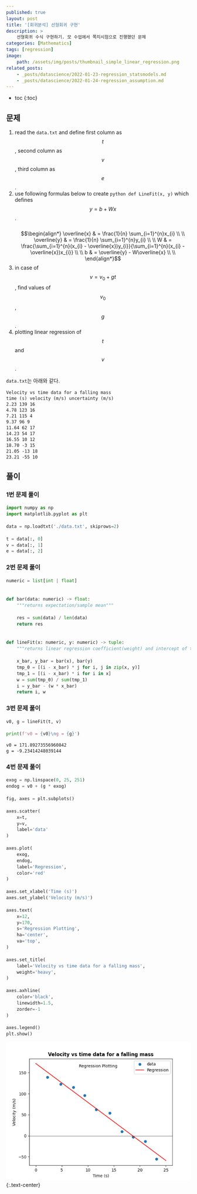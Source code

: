 ```yaml
---
published: true
layout: post
title: '[회귀분석] 선형회귀 구현'
description: >
    선형회귀 수식 구현하기. 모 수업에서 쪽지시험으로 진행했던 문제
categories: [Mathematics]
tags: [regression]
image:
    path: /assets/img/posts/thumbnail_simple_linear_regression.png
related_posts:
    - _posts/datascience/2022-01-23-regression_statsmodels.md
    - _posts/datascience/2022-01-24-regression_assumption.md
---
```

* toc
{:toc}

## 문제

1. read the `data.txt` and define first column as $$t$$, second column as $$v$$, third column as $$e$$.
1. use following formulas below to create `python def LineFit(x, y)` which defines $$y = b + Wx$$.<br><br>
$$\begin{align*}
\overline{x} & = \frac{1}{n} \sum_{i=1}^{n}x_{i} \\
\\
\overline{y} & = \frac{1}{n} \sum_{i=1}^{n}y_{i} \\
\\
W & = \frac{\sum_{i=1}^{n}(x_{i} - \overline{x})y_{i}}{\sum_{i=1}^{n}(x_{i} - \overline{x})x_{i}} \\
\\
b & = \overline{y} - W\overline{x} \\
\\
\end{align*}$$
1. in case of $$v = v_{0} + gt$$, find values of $$v_{0}$$, $$g$$.
1. plotting linear regression of $$t$$ and $$v$$.

`data.txt`는 아래와 같다.  

```
Velocity vs time data for a falling mass
time (s) velocity (m/s) uncertainty (m/s)
2.23 139 16
4.78 123 16
7.21 115 4
9.37 96 9
11.64 62 17
14.23 54 17
16.55 10 12
18.70 -3 15
21.05 -13 18
23.21 -55 10
```

## 풀이

### 1번 문제 풀이

```python
import numpy as np
import matplotlib.pyplot as plt

data = np.loadtxt('./data.txt', skiprows=2)

t = data[:, 0]
v = data[:, 1]
e = data[:, 2]
```

### 2번 문제 풀이

```python
numeric = list[int | float]


def bar(data: numeric) -> float:
    """returns expectation/sample mean"""

    res = sum(data) / len(data)
    return res


def lineFit(x: numeric, y: numeric) -> tuple:
    """returns linear regression coefficient(weight) and intercept of two random variables"""

    x_bar, y_bar = bar(x), bar(y)
    tmp_0 = [(i - x_bar) * j for i, j in zip(x, y)]
    tmp_1 = [(i - x_bar) * i for i in x]
    w = sum(tmp_0) / sum(tmp_1)
    i = y_bar - (w * x_bar)
    return i, w
```

### 3번 문제 풀이

```python
v0, g = lineFit(t, v)

print(f'v0 = {v0}\ng = {g}')
```
```
v0 = 171.89273556960842
g = -9.23414248039144
```

### 4번 문제 풀이

```python
exog = np.linspace(0, 25, 251)
endog = v0 + (g * exog)

fig, axes = plt.subplots()

axes.scatter(
    x=t,
    y=v,
    label='data'
)

axes.plot(
    exog,
    endog,
    label='Regression',
    color='red'
)

axes.set_xlabel('Time (s)')
axes.set_ylabel('Velocity (m/s)')

axes.text(
    x=12,
    y=170,
    s='Regression Plotting',
    ha='center',
    va='top',
)

axes.set_title(
    label='Velocity vs time data for a falling mass',
    weight='heavy',
)

axes.axhline(
    color='black',
    linewidth=1.5,
    zorder=-1
)

axes.legend()
plt.show()
```

![simple_linear_regression](/assets/img/posts/simple_linear_regression.png)
{:.text-center}